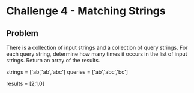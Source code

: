 # Challenge 4 - Matching Strings

## Problem

There is a collection of input strings and a collection of query strings. For each query string, determine how many times it occurs in the list of input strings. Return an array of the results.

strings = ['ab','ab','abc']
queries = ['ab','abc','bc']

results = [2,1,0]
